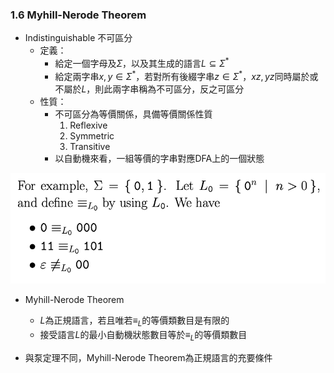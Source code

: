 ### 1.6 Myhill-Nerode Theorem

- Indistinguishable 不可區分
  - 定義：
    - 給定一個字母及$\Sigma$，以及其生成的語言$L \subseteq \Sigma^*$
    - 給定兩字串$x, y \in \Sigma^*$，若對所有後綴字串$z \in \Sigma^*$，$xz, yz$同時屬於或不屬於$L$，則此兩字串稱為不可區分，反之可區分
  - 性質：
    - 不可區分為等價關係，具備等價關係性質
      1. Reflexive
      2. Symmetric
      3. Transitive
    - 以自動機來看，一組等價的字串對應DFA上的一個狀態

![avatar](graph/1.6.1.png)

- Myhill-Nerode Theorem
  - $L$為正規語言，若且唯若$\equiv_L$的等價類數目是有限的
  - 接受語言$L$的最小自動機狀態數目等於$\equiv_L$的等價類數目

- 與泵定理不同，Myhill-Nerode Theorem為正規語言的充要條件
 
